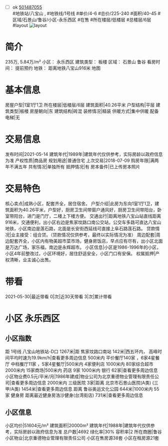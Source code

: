 - [ ] ok [501487055](https://bj.5i5j.com/ershoufang/501487055.html)  
 #地铁站/八宝山 ,  #地铁线/1号线
#单价/4-6 #总价/225-240 #面积/40-45   #区域/石景山/鲁谷/小区-永乐西区 #在售 #所在楼层/低楼层 #总楼层/6层 #layout 
![layout](http://image2a.5i5j.com/scm/HOUSE_CUSTOMER/166ffac87d9948d38e94cb4d847496d5.jpg_P5.jpg) 
# 简介 
 235万,  5.84万/m² 
小区： 永乐西区
建筑类型： 板楼
区域： 石景山 鲁谷
看房时间： 提前预约
地铁： 距离地铁八宝山916米 地图
# 基本信息 
 房屋户型|1室1厅1卫
所在楼层|低楼层/6层
建筑面积|40.26平米
户型结构|平层
建筑类型|板楼
房屋朝向|东
建筑结构|砖混
装修情况|精装
供暖方式|集中供暖
配备电梯|无
# 交易信息 
 发布时间|2021-05-14
建筑年代|1989年|建筑年代仅供参考，实际房龄以政府信息为准
产权性质|商品房
规划用途|普通住宅
上次交易|2018-07-09
购房年限|满两年不满五年
共有情况|单独所有
抵押情况|有
房本备件|已上传房本照片
# 交易特色 
 核心卖点|成熟小区，配套齐全，居住宿舍。
户型介绍|此房为东向1室1厅1卫，建筑面积为40.26平米，户型好，厨房卫生间带窗户通风好，厨房卫生间带阳台，卧室带阳台，进门是门厅，二楼上下楼方便。
交通出行|距离地铁八宝山站直线距离916米，交通便利，出小区右边是焦家坟路口南公交站，公交车多路可直达八宝山地铁，小区南边是莲石路，北面是长安街西延线可直接上阜石路莲石路。
贷款情况|业主接受：组合贷。（贷款情况仅供参考，最终以实际情况为准）
周边配套|周边配套齐全，小区内有物美超市菜市场，健身房饭店，早点应有尽有，出小区北面是万达广场，家乐福，南边是永辉超市。
小区信息|小区是1986-1996年的小区，小区4年前整改过，小区环境好，居住舒适安全，小区门口有安保。
权属抵押|产权清晰，业主诚心出售。
# 带看 
 2021-05-30|最近带看	 0|次|近30天带看	 3|次|累计带看
# 小区 永乐西区
## 小区指数 
 距 1号线 八宝山地铁站-D口 1267米|距 焦家坟路口南站 142米|西五环内， 高峰时间平均时速为19.9km/h|查看更多周边信息
500米内 平价餐厅140家 ，6家4星餐厅
中档餐厅11家 ，5家4星餐厅|500米内 4家便利店
1000米内 80家综合超市
2000米内 15家商场|500米内 药店 9家
1000米内 银行 62家|查看更多周边信息
小区物业费0.5元/平米/月|1986年建成|物业公司为北京重德物业管理有限责任公司|查看更多周边信息
2000米内 三级医院 3家|距离 北京市石景山医院(A类) (三甲/A类) 1454米|查看更多周边信息
距离 鲁谷奥运文化公园 644米|1000米内 55家 健身房
距离最近健身房浩沙健身(台湾街店) 731米|查看更多周边信息
## 小区信息 
 小区均价|51604元/m²
建筑面积|20000m²
建筑年代|1988年|建筑年代仅供参考，实际房龄以政府信息为准
总户数|4692
绿化率|30%
容积率|2
所在商圈|鲁谷
小区物业|北京重德物业管理有限责任公司
小区在售房源38套
小区在租房源21套
